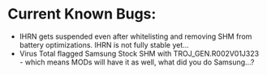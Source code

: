 # Current Known Bugs:
 * IHRN gets suspended even after whitelisting and removing SHM from battery optimizations. IHRN is not fully stable yet...
 * Virus Total flagged Samsung Stock SHM with TROJ_GEN.R002V01J323 - which means MODs will have it as well, what did you do Samsung...?
